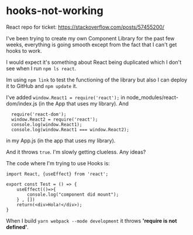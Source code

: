 # hooks-not-working

React repo for ticket: https://stackoverflow.com/posts/57455200/

I've been trying to create my own Component Library for the past few weeks, everything is going smooth except from the fact that I can't get hooks to work.

I would expect it's something about React being duplicated which I don't see  when I run `npm ls react`. 

Im using `npm link` to test the functioning of the library but also I can deploy it to GitHub and `npm update` it.

I've added `window.React1 = require('react');` in node_modules/react-dom/index.js (in the App that uses my library).
And
```
  require('react-dom');
  window.React2 = require('react');
  console.log(window.React1);
  console.log(window.React1 === window.React2);
``` 
in my App.js (in the app that uses my library).

And it throws `true`. I'm slowly getting clueless. Any ideas?


The code where I'm trying to use Hooks is:

    import React, {useEffect} from 'react';

    export const Test = () => {
        useEffect(()=>{
            console.log("component did mount");
        } , [])
        return(<div>Hola!</div>);
    }


When I build `yarn webpack --mode development` it throws **'require is not defined'**.


